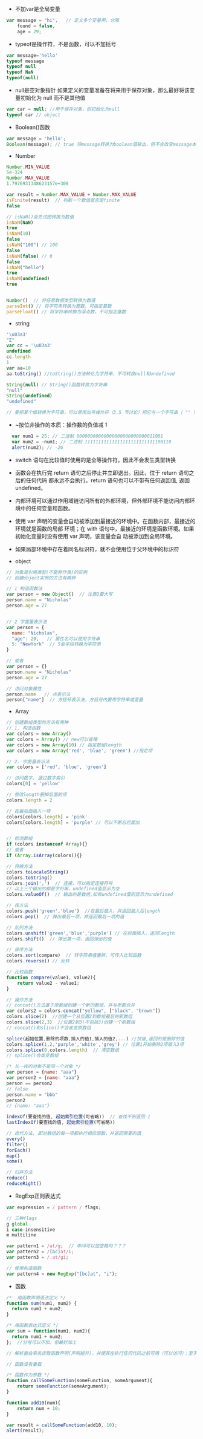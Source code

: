 - 不加var是全局变量
```javascript
var message = "hi",   // 定义多个变量用，分隔
    found = false,
    age = 29;
```
- typeof是操作符，不是函数，可以不加括号
```javascript
var message='hello'
typeof message
typeof null
typeof NaN
typeof(null)
```
- null是空对象指针
  如果定义的变量准备在将来用于保存对象，那么最好将该变量初始化为 null 而不是其他值
```javascript
var car = null; //用于保存对象，则初始化为null
typeof car // object
```
- Boolean()函数
```javascript
var message = 'hello';
Boolean(message); // true 将message转换为boolean值输出，但不会改变message本身
```
- Number
```javascript
Number.MIN_VALUE
5e-324
Number.MAX_VALUE
1.7976931348623157e+308

var result = Number.MAX_VALUE + Number.MAX_VALUE
isFinite(result)  // 判断一个数值是否是finite
false

// isNaN()会先试图转换为数值
isNaN(NaN)
true
isNaN(10)
false
isNaN("100") // 100
false
isNaN(false) // 0
false
isNaN("hello")
true
isNaN(undefined)
true


Number()  // 将任意数据类型转换为数值
parseInt() // 将字符串转换为整数，可指定基数
parseFloat() // 将字符串转换为浮点数，不可指定基数
```


- string
```javascript
'\u03a3'
"Σ"
var cc = '\u03a3'
undefined
cc.length
1
var aa=10
aa.toString() //toString()方法转化为字符串，不可转换null和undefined

String(null) // String()函数转换为字符串
"null"
String(undefined)
"undefined"

// 要把某个值转换为字符串，可以使用加号操作符（3.5 节讨论）把它与一个字符串（ "" ）加在一起
```

- ~按位非操作的本质：操作数的负值减 1

```javascript
  var num1 = 25; // 二进制 00000000000000000000000000011001
  var num2 = ~num1; // 二进制 11111111111111111111111111100110
  alert(num2); // -26
```
- switch 语句在比较值时使用的是全等操作符，因此不会发生类型转换

- 函数会在执行完 return 语句之后停止并立即退出。因此，位于 return 语句之后的任何代码
都永远不会执行。return 语句也可以不带有任何返回值, 返回undefined。

- 内部环境可以通过作用域链访问所有的外部环境，但外部环境不能访问内部环境中的任何变量和函数。

- 使用 var 声明的变量会自动被添加到最接近的环境中。在函数内部，最接近的环境就是函数的局部
环境；在 with 语句中，最接近的环境是函数环境。如果初始化变量时没有使用 var 声明，该变量会自
动被添加到全局环境。

- 如果局部环境中存在着同名标识符，就不会使用位于父环境中的标识符

- object
```javascript
// 对象是引用类型(不能称作类)的实例
// 创建object实例的方法有两种

// 1 构造函数法
var person = new Object()  // 注意O要大写
person.name = "Nicholas"
person.age = 27


// 2 字面量表示法
var person = {
  name: "Nicholas",
  "age": 20,   // 属性名可以使用字符串
  5: "NewYork"  // 5会字段转换为字符串
}

// 或者
var person = {}
person.name = "Nicholas"
person.age = 27

// 访问对象属性
person.name   // 点表示法
person["name"]  // 方括号表示法，方括号内要用字符串或变量
```

- Array
```javascript
// 创建数组类型的方法有两种
// 1. 构造函数
var colors = new Array()
var colors = Array() // new可以省略
var colors = new Array(10) // 指定数组length
var colors = new Array('red', 'blue', 'green') //指定项

// 2. 字面量表示法
var colors = ['red', 'blue', 'green']

// 访问数字, 通过数字索引
colors[0] = 'yellow'

// 修改length删掉后面的项
colors.length = 2

// 在最后面插入一项
colors[colors.length] = 'pink'
colors[colors.length] = 'purple' // 可以不断忘后面加


// 检测数组
if (colors instanceof Array){}
// 或者
if (Array.isArray(colors)){}

// 转换方法
colors.toLocaleString()
colors.toString()
colors.join(',')  // 连接，可以指定连接符号
// 以上三个输出的都是字符串，undefined值显示为空
colors.valueOf()  // 输出的是数组,如有undefined值则显示为undefined

// 栈方法
colors.push('green','blue')  //在最后插入，并返回插入后length
colors.pop()  // 弹出最后一项，并返回最后一项的值

// 队列方法
colors.unshift('green','blue','purple') // 在前面插入，返回length
colors.shift()  // 弹出第一项，返回弹出的值

// 排序方法
colors.sort(compare)  // 转字符串值重排，可传入比较函数
colors.reverse() // 反转

// 比较函数
function compare(value1, value2){
    return value2 - value1;
}

// 操作方法
// concat()方法基于原数组创建一个新的数组，并与参数合并
var colors2 = colors.concat("yellow", ["black", "brown"])
colors.slice(2)  //创建一个从位置2到数组最后的新数组
colors.slice(2,3)  //位置2到3(不包括3)创建一个新数组
// concat()和slice()不会改变原数组

splice(起始位置,删除的项数,插入的值1,插入的值2,...) //拼接,返回的是删除的值
colors.splice(1,2,'purple','white','grey') // 位置1开始删除2项插入3项
colors.splice(0,colors.length)  // 清空数组
// splice()会改变数组

/* 长一样的对象不是同一个对象 */
var person = {name: "aaa"}
var person2 = {name: "aaa"}
person == person2
// false
person.name = "bbb"
person2
// {name: "aaa"}

indexOf(要查找的值, 起始索引位置(可省略))  // 查找不到返回-1
lastIndexOf(要查找的值, 起始索引位置(可省略))

// 迭代方法, 即对数组的每一项都执行相应函数，并返回需要的值
every()
filter()
forEach()
map()
some()

// 归并方法
reduce()
reduceRight()

```
- RegExp正则表达式
```javascript
var expression = / pattern / flags;

// 三种flags
g global
i case-insensitive
m multiline

var pattern1 = /at/g;  // 中间可以加空格吗？？？
var pattern2 = /[bc]at/i;
var pattern3 = /.at/gi;

// 使用构造函数
var pattern4 = new RegExp("[bc]at", "i");
```

- 函数
```javascript
/*  用函数声明语法定义 */
function sum(num1, num2) {
  return num1 + num2;
}

/* 用函数表达式定义 */
var sum = function(num1, num2){
  return num1 + num2;
};  //分号可以不加，但最好加上

// 解析器会率先读取函数声明(声明提升)，并使其在执行任何代码之前可用（可以访问）；至于函数表达式，则必须等到解析器执行到它所在的代码行，才会真正被解释执行。

// 函数没有重载

/* 函数作为参数 */
function callSomeFunction(someFunction, someArgument){
    return someFunction(someArgument);
}

function add10(num){
    return num + 10;
}

var result = callSomeFunction(add10, 10);
alert(result);


```


  

